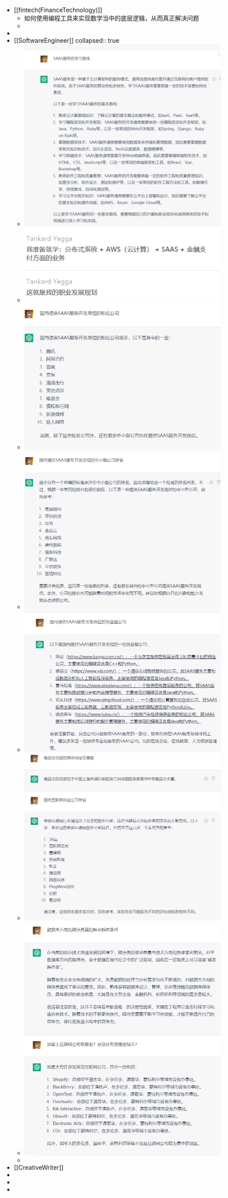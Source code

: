 - [[fintech(FinanceTechnology)]]
	- 如何使用编程工具来实现数学当中的底层逻辑，从而真正解决问题
	-
-
- [[SoftwareEngineer]]
  collapsed:: true
	- ![326ac5414c2efbbd0522c34831a99939.jpg](../assets/326ac5414c2efbbd0522c34831a99939_1676885903867_0.jpg)
	- ![image.png](../assets/image_1676885923240_0.png)
	- ![image.png](../assets/image_1676885952892_0.png)
	- ![image.png](../assets/image_1676886052395_0.png)
	- ![image.png](../assets/image_1676886192339_0.png)
	- ![image.png](../assets/image_1676894332905_0.png)
	- ![image.png](../assets/image_1676894512410_0.png)
	-
- [[CreativeWriter]]
-
-
-